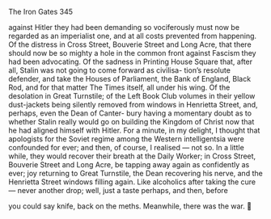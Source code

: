 The Iron Gates 345

against Hitler they had been demanding so vociferously must now be
regarded as an imperialist one, and at all costs prevented from happening.
Of the distress in Cross Street, Bouverie Street and Long Acre, that
there should now be so mighty a hole in the common front against
Fascism they had been advocating. Of the sadness in Printing House
Square that, after all, Stalin was not going to come forward as civilisa-
tion’s resolute defender, and take the Houses of Parliament, the Bank of
England, Black Rod, and for that matter The Times itself, all under his
wing. Of the desolation in Great Turnstile; of the Left Book Club
volumes in their yellow dust-jackets being silently removed from
windows in Henrietta Street, and, perhaps, even the Dean of Canter-
bury having a momentary doubt as to whether Stalin really would go
on building the Kingdom of Christ now that he had aligned himself
with Hitler. For a minute, in my delight, I thought that apologists for
the Soviet regime among the Western intelligentsia were confounded for
ever; and then, of course, I realised — not so. In a little while, they would
recover their breath at the Daily Worker; in Cross Street, Bouverie
Street and Long Acre, be tapping away again as confidently as ever; joy
returning to Great Turnstile, the Dean recovering his nerve, and the
Henrietta Street windows filling again. Like alcoholics after taking the
cure — never another drop; well, just a taste perhaps, and then, before

you could say knife, back on the meths. Meanwhile, there was the war.
